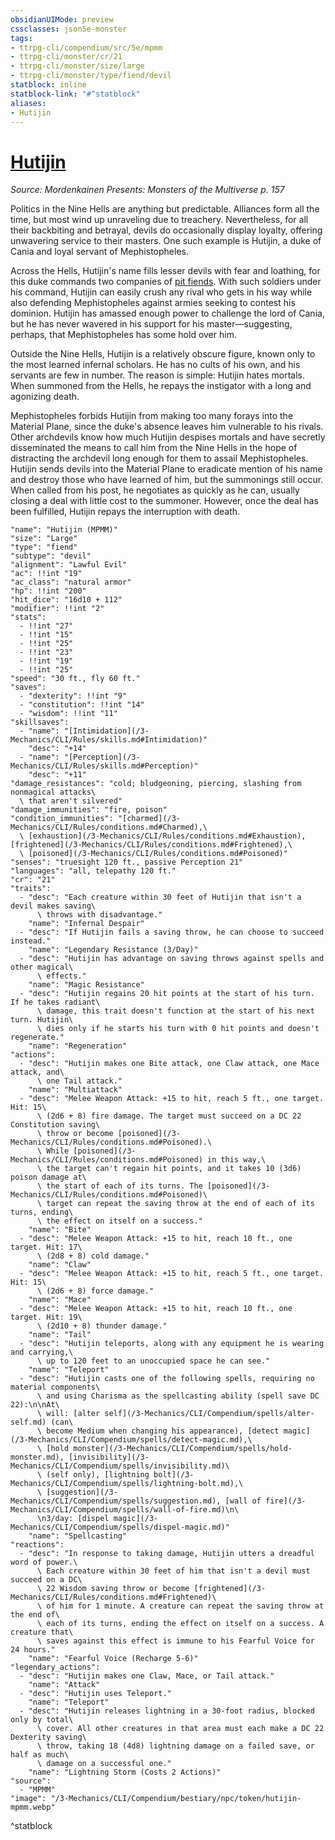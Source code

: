 ```yaml
---
obsidianUIMode: preview
cssclasses: json5e-monster
tags:
- ttrpg-cli/compendium/src/5e/mpmm
- ttrpg-cli/monster/cr/21
- ttrpg-cli/monster/size/large
- ttrpg-cli/monster/type/fiend/devil
statblock: inline
statblock-link: "#^statblock"
aliases:
- Hutijin
---
```

# [Hutijin](3-Mechanics\CLI\Compendium\bestiary\npc/hutijin-mpmm.md)
*Source: Mordenkainen Presents: Monsters of the Multiverse p. 157*  

Politics in the Nine Hells are anything but predictable. Alliances form all the time, but most wind up unraveling due to treachery. Nevertheless, for all their backbiting and betrayal, devils do occasionally display loyalty, offering unwavering service to their masters. One such example is Hutijin, a duke of Cania and loyal servant of Mephistopheles.

Across the Hells, Hutijin's name fills lesser devils with fear and loathing, for this duke commands two companies of [pit fiends](/3-Mechanics/CLI/Compendium/bestiary/fiend/pit-fiend.md). With such soldiers under his command, Hutijin can easily crush any rival who gets in his way while also defending Mephistopheles against armies seeking to contest his dominion. Hutijin has amassed enough power to challenge the lord of Cania, but he has never wavered in his support for his master—suggesting, perhaps, that Mephistopheles has some hold over him.

Outside the Nine Hells, Hutijin is a relatively obscure figure, known only to the most learned infernal scholars. He has no cults of his own, and his servants are few in number. The reason is simple: Hutijin hates mortals. When summoned from the Hells, he repays the instigator with a long and agonizing death.

Mephistopheles forbids Hutijin from making too many forays into the Material Plane, since the duke's absence leaves him vulnerable to his rivals. Other archdevils know how much Hutijin despises mortals and have secretly disseminated the means to call him from the Nine Hells in the hope of distracting the archdevil long enough for them to assail Mephistopheles. Hutijin sends devils into the Material Plane to eradicate mention of his name and destroy those who have learned of him, but the summonings still occur. When called from his post, he negotiates as quickly as he can, usually closing a deal with little cost to the summoner. However, once the deal has been fulfilled, Hutijin repays the interruption with death.

```statblock
"name": "Hutijin (MPMM)"
"size": "Large"
"type": "fiend"
"subtype": "devil"
"alignment": "Lawful Evil"
"ac": !!int "19"
"ac_class": "natural armor"
"hp": !!int "200"
"hit_dice": "16d10 + 112"
"modifier": !!int "2"
"stats":
  - !!int "27"
  - !!int "15"
  - !!int "25"
  - !!int "23"
  - !!int "19"
  - !!int "25"
"speed": "30 ft., fly 60 ft."
"saves":
  - "dexterity": !!int "9"
  - "constitution": !!int "14"
  - "wisdom": !!int "11"
"skillsaves":
  - "name": "[Intimidation](/3-Mechanics/CLI/Rules/skills.md#Intimidation)"
    "desc": "+14"
  - "name": "[Perception](/3-Mechanics/CLI/Rules/skills.md#Perception)"
    "desc": "+11"
"damage_resistances": "cold; bludgeoning, piercing, slashing from nonmagical attacks\
  \ that aren't silvered"
"damage_immunities": "fire, poison"
"condition_immunities": "[charmed](/3-Mechanics/CLI/Rules/conditions.md#Charmed),\
  \ [exhaustion](/3-Mechanics/CLI/Rules/conditions.md#Exhaustion), [frightened](/3-Mechanics/CLI/Rules/conditions.md#Frightened),\
  \ [poisoned](/3-Mechanics/CLI/Rules/conditions.md#Poisoned)"
"senses": "truesight 120 ft., passive Perception 21"
"languages": "all, telepathy 120 ft."
"cr": "21"
"traits":
  - "desc": "Each creature within 30 feet of Hutijin that isn't a devil makes saving\
      \ throws with disadvantage."
    "name": "Infernal Despair"
  - "desc": "If Hutijin fails a saving throw, he can choose to succeed instead."
    "name": "Legendary Resistance (3/Day)"
  - "desc": "Hutijin has advantage on saving throws against spells and other magical\
      \ effects."
    "name": "Magic Resistance"
  - "desc": "Hutijin regains 20 hit points at the start of his turn. If he takes radiant\
      \ damage, this trait doesn't function at the start of his next turn. Hutijin\
      \ dies only if he starts his turn with 0 hit points and doesn't regenerate."
    "name": "Regeneration"
"actions":
  - "desc": "Hutijin makes one Bite attack, one Claw attack, one Mace attack, and\
      \ one Tail attack."
    "name": "Multiattack"
  - "desc": "Melee Weapon Attack: +15 to hit, reach 5 ft., one target. Hit: 15\
      \ (2d6 + 8) fire damage. The target must succeed on a DC 22 Constitution saving\
      \ throw or become [poisoned](/3-Mechanics/CLI/Rules/conditions.md#Poisoned).\
      \ While [poisoned](/3-Mechanics/CLI/Rules/conditions.md#Poisoned) in this way,\
      \ the target can't regain hit points, and it takes 10 (3d6) poison damage at\
      \ the start of each of its turns. The [poisoned](/3-Mechanics/CLI/Rules/conditions.md#Poisoned)\
      \ target can repeat the saving throw at the end of each of its turns, ending\
      \ the effect on itself on a success."
    "name": "Bite"
  - "desc": "Melee Weapon Attack: +15 to hit, reach 10 ft., one target. Hit: 17\
      \ (2d8 + 8) cold damage."
    "name": "Claw"
  - "desc": "Melee Weapon Attack: +15 to hit, reach 5 ft., one target. Hit: 15\
      \ (2d6 + 8) force damage."
    "name": "Mace"
  - "desc": "Melee Weapon Attack: +15 to hit, reach 10 ft., one target. Hit: 19\
      \ (2d10 + 8) thunder damage."
    "name": "Tail"
  - "desc": "Hutijin teleports, along with any equipment he is wearing and carrying,\
      \ up to 120 feet to an unoccupied space he can see."
    "name": "Teleport"
  - "desc": "Hutijin casts one of the following spells, requiring no material components\
      \ and using Charisma as the spellcasting ability (spell save DC 22):\n\nAt\
      \ will: [alter self](/3-Mechanics/CLI/Compendium/spells/alter-self.md) (can\
      \ become Medium when changing his appearance), [detect magic](/3-Mechanics/CLI/Compendium/spells/detect-magic.md),\
      \ [hold monster](/3-Mechanics/CLI/Compendium/spells/hold-monster.md), [invisibility](/3-Mechanics/CLI/Compendium/spells/invisibility.md)\
      \ (self only), [lightning bolt](/3-Mechanics/CLI/Compendium/spells/lightning-bolt.md),\
      \ [suggestion](/3-Mechanics/CLI/Compendium/spells/suggestion.md), [wall of fire](/3-Mechanics/CLI/Compendium/spells/wall-of-fire.md)\n\
      \n3/day: [dispel magic](/3-Mechanics/CLI/Compendium/spells/dispel-magic.md)"
    "name": "Spellcasting"
"reactions":
  - "desc": "In response to taking damage, Hutijin utters a dreadful word of power.\
      \ Each creature within 30 feet of him that isn't a devil must succeed on a DC\
      \ 22 Wisdom saving throw or become [frightened](/3-Mechanics/CLI/Rules/conditions.md#Frightened)\
      \ of him for 1 minute. A creature can repeat the saving throw at the end of\
      \ each of its turns, ending the effect on itself on a success. A creature that\
      \ saves against this effect is immune to his Fearful Voice for 24 hours."
    "name": "Fearful Voice (Recharge 5-6)"
"legendary_actions":
  - "desc": "Hutijin makes one Claw, Mace, or Tail attack."
    "name": "Attack"
  - "desc": "Hutijin uses Teleport."
    "name": "Teleport"
  - "desc": "Hutijin releases lightning in a 30-foot radius, blocked only by total\
      \ cover. All other creatures in that area must each make a DC 22 Dexterity saving\
      \ throw, taking 18 (4d8) lightning damage on a failed save, or half as much\
      \ damage on a successful one."
    "name": "Lightning Storm (Costs 2 Actions)"
"source":
  - "MPMM"
"image": "/3-Mechanics/CLI/Compendium/bestiary/npc/token/hutijin-mpmm.webp"
```
^statblock